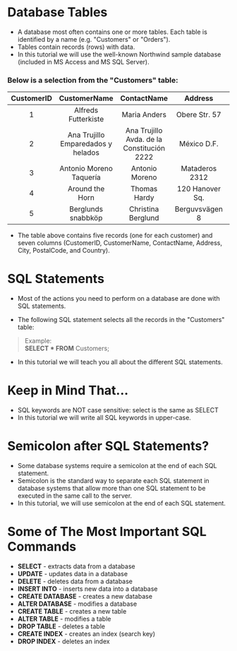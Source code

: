 # Database Tables
* A database most often contains one or more tables. Each table is identified by a name (e.g. "Customers" or "Orders"). 
* Tables contain records (rows) with data.
* In this tutorial we will use the well-known Northwind sample database (included in MS Access and MS SQL Server).

### Below is a selection from the "Customers" table:

|CustomerID	|CustomerName|	ContactName|	Address|	City	|PostalCode|	Country|
|:---:|:---:|:---:|:---:|:---:|:---:|:---:|
|1 |Alfreds Futterkiste	|Maria Anders	|Obere Str. 57	|Berlin	|12209	|Germany|
|2 |Ana Trujillo Emparedados y helados	|Ana Trujillo	Avda. de la Constitución 2222|	México D.F.|	05021|	Mexico|
|3 |	Antonio Moreno Taquería|	Antonio Moreno|	Mataderos 2312	|México D.F.|	05023|	Mexico|
|4 |Around the Horn	|Thomas Hardy	|120 Hanover Sq.|	London	|WA1 1DP|	UK|
|5 |Berglunds snabbköp	|Christina Berglund	|Berguvsvägen 8|	Luleå	|S-958 22|	Sweden|

* The table above contains five records (one for each customer) and seven columns (CustomerID, CustomerName, ContactName, Address, City, PostalCode, and Country).

# SQL Statements
* Most of the actions you need to perform on a database are done with SQL statements.

* The following SQL statement selects all the records in the "Customers" table:
> Example:  
> **SELECT * FROM** Customers;  

* In this tutorial we will teach you all about the different SQL statements.

# Keep in Mind That...
* SQL keywords are NOT case sensitive: select is the same as SELECT  
* In this tutorial we will write all SQL keywords in upper-case.

# Semicolon after SQL Statements?
* Some database systems require a semicolon at the end of each SQL statement.
* Semicolon is the standard way to separate each SQL statement in database systems that allow more than one SQL statement to be executed in the same call to the server.
* In this tutorial, we will use semicolon at the end of each SQL statement.

# Some of The Most Important SQL Commands
* **SELECT** - extracts data from a database
* **UPDATE** - updates data in a database
* **DELETE** - deletes data from a database
* **INSERT INTO** - inserts new data into a database
* **CREATE DATABASE** - creates a new database
* **ALTER DATABASE** - modifies a database
* **CREATE TABLE** - creates a new table
* **ALTER TABLE** - modifies a table
* **DROP TABLE** - deletes a table
* **CREATE INDEX** - creates an index (search key)
* **DROP INDEX** - deletes an index
